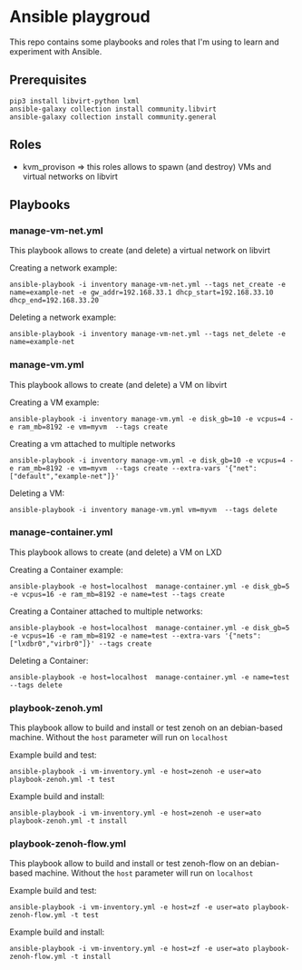 # Ansible playgroud

This repo contains some playbooks and roles that I'm using to learn and experiment
with Ansible.


## Prerequisites

```
pip3 install libvirt-python lxml
ansible-galaxy collection install community.libvirt
ansible-galaxy collection install community.general
```

## Roles

- kvm_provison => this roles allows to spawn (and destroy) VMs and virtual networks on libvirt


## Playbooks

### manage-vm-net.yml

This playbook allows to create (and delete) a virtual network on libvirt

Creating a network example:
```
ansible-playbook -i inventory manage-vm-net.yml --tags net_create -e name=example-net -e gw_addr=192.168.33.1 dhcp_start=192.168.33.10 dhcp_end=192.168.33.20
```


Deleting a network example:
```
ansible-playbook -i inventory manage-vm-net.yml --tags net_delete -e name=example-net
```

### manage-vm.yml

This playbook allows to create (and delete) a VM on libvirt

Creating a VM example:
```
ansible-playbook -i inventory manage-vm.yml -e disk_gb=10 -e vcpus=4 -e ram_mb=8192 -e vm=myvm  --tags create
```

Creating a vm attached to multiple networks
```
ansible-playbook -i inventory manage-vm.yml -e disk_gb=10 -e vcpus=4 -e ram_mb=8192 -e vm=myvm  --tags create --extra-vars '{"net":["default","example-net"]}'
```

Deleting a VM:
```
ansible-playbook -i inventory manage-vm.yml vm=myvm  --tags delete
```

### manage-container.yml

This playbook allows to create (and delete) a VM on LXD

Creating a Container example:
```
ansible-playbook -e host=localhost  manage-container.yml -e disk_gb=5 -e vcpus=16 -e ram_mb=8192 -e name=test --tags create
```

Creating a Container attached to multiple networks:
```
ansible-playbook -e host=localhost  manage-container.yml -e disk_gb=5 -e vcpus=16 -e ram_mb=8192 -e name=test --extra-vars '{"nets":["lxdbr0","virbr0"]}' --tags create
```

Deleting a Container:
```
ansible-playbook -e host=localhost  manage-container.yml -e name=test --tags delete
```


### playbook-zenoh.yml

This playbook allow to build and install or test zenoh on an debian-based machine.
Without the `host` parameter will run on `localhost`

Example build and test:
```
ansible-playbook -i vm-inventory.yml -e host=zenoh -e user=ato playbook-zenoh.yml -t test
```

Example build and install:
```
ansible-playbook -i vm-inventory.yml -e host=zenoh -e user=ato playbook-zenoh.yml -t install
```


### playbook-zenoh-flow.yml

This playbook allow to build and install or test zenoh-flow on an debian-based machine.
Without the `host` parameter will run on `localhost`

Example build and test:
```
ansible-playbook -i vm-inventory.yml -e host=zf -e user=ato playbook-zenoh-flow.yml -t test
```

Example build and install:
```
ansible-playbook -i vm-inventory.yml -e host=zf -e user=ato playbook-zenoh-flow.yml -t install
```